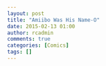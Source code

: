 ```yaml
---
layout: post
title: "Amiibo Was His Name-O"
date: 2015-02-13 01:00
author: rcadmin
comments: true
categories: [Comics]
tags: []
---
```

<a href="../comics/2015/02/13/amiibo-was-his-name-o"><img src="http://dl.bitsmack.com/comics/20150213.jpg" title=""/></a>
